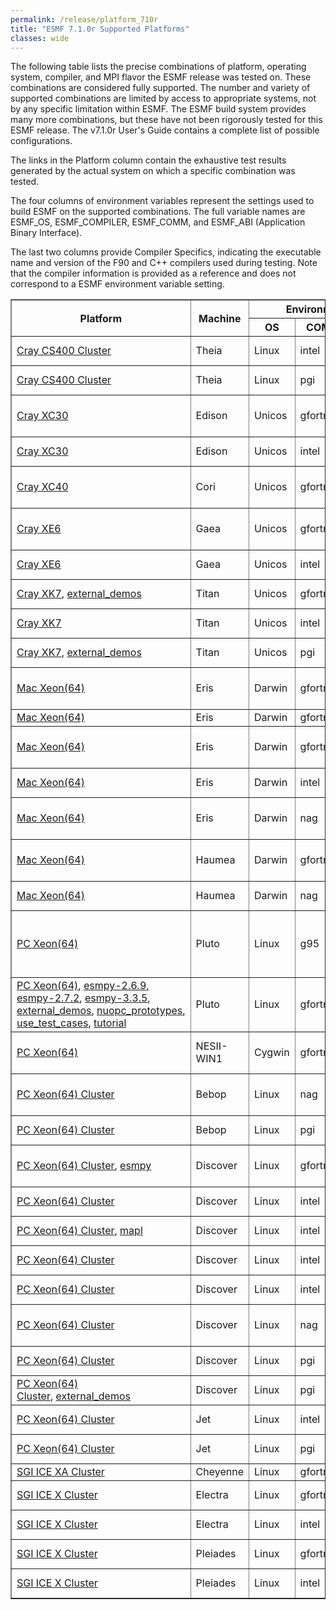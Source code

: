 ```yaml
---
permalink: /release/platform_710r
title: "ESMF 7.1.0r Supported Platforms"
classes: wide
---
```


The following table lists the precise combinations of platform,
operating system, compiler, and MPI flavor the ESMF release was tested
on. These combinations are considered fully supported. The number and
variety of supported combinations are limited by access to appropriate
systems, not by any specific limitation within ESMF. The ESMF build
system provides many more combinations, but these have not been
rigorously tested for this ESMF release. The v7.1.0r User's Guide
contains a complete list of possible configurations.

The links in the Platform column contain the exhaustive test results
generated by the actual system on which a specific combination was
tested.

The four columns of environment variables represent the settings used
to build ESMF on the supported combinations. The full variable names
are ESMF_OS, ESMF_COMPILER, ESMF_COMM, and ESMF_ABI (Application
Binary Interface).

The last two columns provide Compiler Specifics, indicating the
executable name and version of the F90 and C++ compilers used during
testing. Note that the compiler information is provided as a reference
and does not correspond to a ESMF environment variable setting.


   <table class="tighttable" border="1">
      <tbody>
        <tr colspan="3">
          <th rowspan="2">
            Platform
          </th>
          <th rowspan="2">
            Machine
          </th>
          <th colspan="4">
            Environment Variables (ESMF_*)
          </th>
          <th colspan="2">
            Compiler Specifics
          </th>
        </tr>
        <tr>
          <th>
            OS
          </th>
          <th>
            COMPILER
          </th>
          <th>
            COMM
          </th>
          <th>
            ABI
          </th>
          <th>
            F90 Compiler
          </th>
          <th>
            C++ Compiler
          </th>
        </tr>
        <tr>
          <td>
            <a href="http://data.earthsystemmodeling.org/test_reports/710r/710r_Theia_intel.html">Cray CS400 Cluster</a>
          </td>
          <td>
            Theia
          </td>
          <td>
            Linux
          </td>
          <td>
            intel
          </td>
          <td>
            intelmpi (5.1.2.150)
          </td>
          <td>
            64
          </td>
          <td>
            ifort (15.0.1.133)
          </td>
          <td>
            icpc (15.0.1.133)
          </td>
        </tr>
        <tr>
          <td>
            <a href="http://data.earthsystemmodeling.org/test_reports/710r/710r_Theia_PGI.html">Cray CS400 Cluster</a>
          </td>
          <td>
            Theia
          </td>
          <td>
            Linux
          </td>
          <td>
            pgi
          </td>
          <td>
            mvapich2 (2.1a)
          </td>
          <td>
            64
          </td>
          <td>
            pgf90 (16.5-0)
          </td>
          <td>
            pgc++&nbsp;(16.5-0)
          </td>
        </tr>
        <tr>
          <td>
            <a href="http://data.earthsystemmodeling.org/test_reports/710r/710r_Edison_XC30_gfortran.html">Cray XC30</a>
          </td>
          <td>
            Edison
          </td>
          <td>
            Unicos
          </td>
          <td>
            gfortran
          </td>
          <td>
            mpi (cray-mpich/7.6.2)
          </td>
          <td>
            64
          </td>
          <td>
            ftn/gfortran (7.1.0 20170502)
          </td>
          <td>
            CC/g++ (7.1.0 20170502)
          </td>
        </tr>
        <tr>
          <td>
            <a href="http://data.earthsystemmodeling.org/test_reports/710r/710r_Edison_XC30_intel.html">Cray XC30</a>
          </td>
          <td>
            Edison
          </td>
          <td>
            Unicos
          </td>
          <td>
            intel
          </td>
          <td>
            mpi (cray-mpich/7.6.2)
          </td>
          <td>
            64
          </td>
          <td>
            ftn/ifort (18.0.1.163)
          </td>
          <td>
            CC/icpc (18.0.1.163)
          </td>
        </tr>
        <tr>
          <td>
            <a href="http://data.earthsystemmodeling.org/test_reports/710r/710r_Cori_XC40_gfortan.html">Cray XC40</a>&nbsp; &nbsp;
          </td>
          <td>
            Cori
          </td>
          <td>
            Unicos
          </td>
          <td>
            gfortran
          </td>
          <td>
            mpi (cray-mpich/7.6.2)
          </td>
          <td>
            64
          </td>
          <td>
            ftn/gfortran (5.2.0 20150716)
          </td>
          <td>
            CC/g++&nbsp;(5.2.0 20150716)
          </td>
        </tr>
        <tr>
          <td>
            <a href="http://data.earthsystemmodeling.org/test_reports/710r/710r_Cray_Gaea_XE6_gfortran.html">Cray XE6</a>
          </td>
          <td>
            Gaea
          </td>
          <td>
            Unicos
          </td>
          <td>
            gfortran
          </td>
          <td>
            mpi (cray-mpich/7.4.0)
          </td>
          <td>
            64
          </td>
          <td>
            ftn/gfortran (5.3.0 20151204)
          </td>
          <td>
            CC/g++ (5.3.0 20151204)
          </td>
        </tr>
        <tr>
          <td>
            <a href="http://data.earthsystemmodeling.org/test_reports/710r/710r_Cray_Gaea_XE6_intel.html">Cray XE6</a>
          </td>
          <td>
            Gaea
          </td>
          <td>
            Unicos
          </td>
          <td>
            intel
          </td>
          <td>
            mpi (cray-mpich/7.4.0)
          </td>
          <td>
            64
          </td>
          <td>
            ftn/ifort (16.0.3.210)
          </td>
          <td>
            CC/icpc (16.0.3.210)
          </td>
        </tr>
        <tr>
          <td>
            <a href="http://data.earthsystemmodeling.org/test_reports/710r/710r_Titan_XK7_gfortran.html">Cray XK7</a>,&nbsp;<a href="http://data.earthsystemmodeling.org/test_reports/710r/710r_Ext_Demos_Titan_XK7_gfortran.html">external_demos</a>
          </td>
          <td>
            Titan
          </td>
          <td>
            Unicos
          </td>
          <td>
            gfortran
          </td>
          <td>
            mpi (cray-mpich/7.6.3)
          </td>
          <td>
            64
          </td>
          <td>
            ftn/gfortran(4.9.3 20150626)
          </td>
          <td>
            CC/g++(4.9.3 20150626)
          </td>
        </tr>
        <tr>
          <td>
            <a href="http://data.earthsystemmodeling.org/test_reports/710r/710r_Titan_XK7_intel.html">Cray XK7</a>
          </td>
          <td>
            Titan
          </td>
          <td>
            Unicos
          </td>
          <td>
            intel
          </td>
          <td>
            mpi (cray-mpich/7.6.3)
          </td>
          <td>
            64
          </td>
          <td>
            ftn/ifort (17.0.4.196)
          </td>
          <td>
            CC/icpc (17.0.4.196)
          </td>
        </tr>
        <tr>
          <td>
            <a href="http://data.earthsystemmodeling.org/test_reports/710r/710r_Titan_XK7_PGI.html">Cray XK7</a>,&nbsp;<a href="http://data.earthsystemmodeling.org/test_reports/710r/710r_Ext_Demos_Titan_XK7_PGI.html">external_demos</a>
          </td>
          <td>
            Titan
          </td>
          <td>
            Unicos
          </td>
          <td>
            pgi
          </td>
          <td>
            mpi (cray-mpich/7.5.2)
          </td>
          <td>
            64
          </td>
          <td>
            ftn/pgf90 (16.10-0)
          </td>
          <td>
            CC/pgc++ (16.10-0)
          </td>
        </tr>
        <tr>
          <td>
            <a href="http://data.earthsystemmodeling.org/test_reports/710r/710r_Eris_gfortran.html">Mac Xeon(64)</a>
          </td>
          <td>
            Eris
          </td>
          <td>
            Darwin
          </td>
          <td>
            gfortran
          </td>
          <td>
            mpiuni
          </td>
          <td>
            64
          </td>
          <td>
            gfortran (6.1.0)
          </td>
          <td>
            g++ (6.1.0 clang-602.0.49)
          </td>
        </tr>
        <tr>
          <td>
            <a href="http://data.earthsystemmodeling.org/test_reports/710r/710r_Eris_gfortran_openmpi.html">Mac Xeon(64)</a>
          </td>
          <td>
            Eris
          </td>
          <td>
            Darwin
          </td>
          <td>
            gfortran
          </td>
          <td>
            openmpi (1.8)
          </td>
          <td>
            64
          </td>
          <td>
            gfortran (4.9.2)
          </td>
          <td>
            g++ (4.9.2)
          </td>
        </tr>
        <tr>
          <td>
            <a href="http://data.earthsystemmodeling.org/test_reports/710r/710r_Eris_gfortranclang.html">Mac Xeon(64)</a>
          </td>
          <td>
            Eris
          </td>
          <td>
            Darwin
          </td>
          <td>
            gfortranclang
          </td>
          <td>
            mpiuni
          </td>
          <td>
            64
          </td>
          <td>
            gfortran (6.1.0)
          </td>
          <td>
            g++ (6.1.0 clang-602.0.49)
          </td>
        </tr>
        <tr>
          <td>
            <a href="http://data.earthsystemmodeling.org/test_reports/710r/710r_Eris_intel.html">Mac Xeon(64)</a>
          </td>
          <td>
            Eris
          </td>
          <td>
            Darwin
          </td>
          <td>
            intel
          </td>
          <td>
            mpiuni
          </td>
          <td>
            64
          </td>
          <td>
            ifort (15.0.5.222)
          </td>
          <td>
            icpc (15.0.3.187)
          </td>
        </tr>
        <tr>
          <td>
            <a href="http://data.earthsystemmodeling.org/test_reports/710r/710r_Eris_NAG.html">Mac Xeon(64)</a>
          </td>
          <td>
            Eris
          </td>
          <td>
            Darwin
          </td>
          <td>
            nag
          </td>
          <td>
            mpiuni
          </td>
          <td>
            64
          </td>
          <td>
            nagfor (6.1(Tozai) Build 6113)
          </td>
          <td>
            g++ (6.1.0 clang-602.0.49)
          </td>
        </tr>
        <tr>
          <td>
            <a href="http://data.earthsystemmodeling.org/test_reports/710r/710r_Haumea_gfrtran.html">Mac Xeon(64)</a>
          </td>
          <td>
            Haumea
          </td>
          <td>
            Darwin
          </td>
          <td>
            gfortran
          </td>
          <td>
            mpich2 (<span>1.2)</span>, mvapich2 (<span>1.4.0)</span>
          </td>
          <td>
            64
          </td>
          <td>
            gfortran (4.5.3)
          </td>
          <td>
            g++ (4.5.3)
          </td>
        </tr>
        <tr>
          <td>
            <a href="http://data.earthsystemmodeling.org/test_reports/710r/710r_Haumea_NAG.html">Mac Xeon(64)</a>
          </td>
          <td>
            Haumea
          </td>
          <td>
            Darwin
          </td>
          <td>
            nag
          </td>
          <td>
            mpiuni
          </td>
          <td>
            64
          </td>
          <td>
            nagfor (5.3(854))
          </td>
          <td>
            g++ (4.2.1)
          </td>
        </tr>
        <tr>
          <td>
            <a href="http://data.earthsystemmodeling.org/test_reports/710r/710r_Pluto_g95.html">PC Xeon(64)</a>
          </td>
          <td>
            Pluto
          </td>
          <td>
            Linux
          </td>
          <td>
            g95
          </td>
          <td>
            mpiuni, mpich2 (<span>1.5),</span>&nbsp;mvapich2 (<span>1.4)</span>,<br>
            openmpi (<span>1.4.3)</span>
          </td>
          <td>
            64
          </td>
          <td>
            g95 (0.92(4.0.3))
          </td>
          <td>
            g++ (4.4.0)
          </td>
        </tr>
        <tr>
          <td>
            <a href="http://data.earthsystemmodeling.org/test_reports/710r/710r_Pluto_gfortran.html">PC Xeon(64)</a>,&nbsp;<a href="http://data.earthsystemmodeling.org/test_reports/710r/710r_ESMPy2_Pluto_gfortran.html">esmpy-2.6.9</a><a href="http://data.earthsystemmodeling.org/test_reports/710r/710r_ESMPy2_Pluto_gfortran.html">,</a><br>
            <a href="http://data.earthsystemmodeling.org/test_reports/710r/710r_ESMPY_Pluto_gfortran.html">esmpy-2.7.2</a>,&nbsp;<a href="http://data.earthsystemmodeling.org/test_reports/710r/710r_ESMPy3_Pluto_gfortran.html">esmpy-3.3.5</a>,<br>
            <a href="http://data.earthsystemmodeling.org/test_reports/710r/710r_Ext_Demos_Pluto_gfortran">external_demos</a>,&nbsp;<a href="http://data.earthsystemmodeling.org/test_reports/710r/710r_NUOPC_Pluto_gfortran.html">nuopc_prototypes</a><a href="http://data.earthsystemmodeling.org/test_reports/710r/710r_NUOPC_Pluto_gfortran.html">,</a><br>
            <a href="http://data.earthsystemmodeling.org/test_reports/710r/710r_Use_Test_Cases_Pluto_gfortran.html">use_test_cases</a>,&nbsp;<a href="http://data.earthsystemmodeling.org/test_reports/710r/710r_Tutorial_Pluto_gfortran.html">tutorial</a>
          </td>
          <td>
            Pluto
          </td>
          <td>
            Linux
          </td>
          <td>
            gfortran
          </td>
          <td>
            mpich3 (3.1.4), mvapich2 (<span>2.1</span>),<br>
            openmpi (<span>1.10.2)</span>
          </td>
          <td>
            64
          </td>
          <td>
            gfortran (4.7.2)
          </td>
          <td>
            g++ (4.7.2)
          </td>
        </tr>
        <tr>
          <td>
            <a href="http://data.earthsystemmodeling.org/test_reports/710r/710r_NESII-WIN1_Cygwin64_gfortran.html">PC Xeon(64)</a>
          </td>
          <td>
            NESII-WIN1
          </td>
          <td>
            Cygwin
          </td>
          <td>
            gfortran
          </td>
          <td>
            mpiuni, openmpi (1.10.7-1)
          </td>
          <td>
            64
          </td>
          <td>
            gfortran (6.4.0)
          </td>
          <td>
            g++ (6.4.0)
          </td>
        </tr>
        <tr>
          <td>
            <a href="http://data.earthsystemmodeling.org/test_reports/710r/710r_Bebop_NAG.html">PC Xeon(64) Cluster</a>
          </td>
          <td>
            Bebop
          </td>
          <td>
            Linux
          </td>
          <td>
            nag
          </td>
          <td>
            mpiuni
          </td>
          <td>
            64
          </td>
          <td>
            nagfor (6.1(Tozai) Build 6113)
          </td>
          <td>
            g++ (4.8.5)
          </td>
        </tr>
        <tr>
          <td>
            <a href="http://data.earthsystemmodeling.org/test_reports/710r/710r_Bebop_PGI.html">PC Xeon(64) Cluster</a>
          </td>
          <td>
            Bebop
          </td>
          <td>
            Linux
          </td>
          <td>
            pgi
          </td>
          <td>
            mpiuni
          </td>
          <td>
            64
          </td>
          <td>
            pgf90 (17.4-0)
          </td>
          <td>
            pgc++ (17.4-0)
          </td>
        </tr>
        <tr>
          <td>
            <a href="http://data.earthsystemmodeling.org/test_reports/710r/710r_Discover_gfortran.html">PC Xeon(64) Cluster</a>,&nbsp;<a href="http://data.earthsystemmodeling.org/test_reports/710r/710r_ESMPy_Discover_gfortran.html">esmpy</a>
          </td>
          <td>
            Discover
          </td>
          <td>
            Linux
          </td>
          <td>
            gfortran
          </td>
          <td>
            mvapich2 (<span>1.9</span>), openmpi (1.7.2)
          </td>
          <td>
            64
          </td>
          <td>
            gfortran (4.8.1)
          </td>
          <td>
            g++ (4.8.1)
          </td>
        </tr>
        <tr>
          <td>
            <a href="http://data.earthsystemmodeling.org/test_reports/710r/710r_Discover_intel_mpiuni.html">PC Xeon(64) Cluster</a>
          </td>
          <td>
            Discover
          </td>
          <td>
            Linux
          </td>
          <td>
            intel
          </td>
          <td>
            mpiuni
          </td>
          <td>
            64
          </td>
          <td>
            ifort (12.1.0.233)
          </td>
          <td>
            icpc (12.1.0.233)
          </td>
        </tr>
        <tr>
          <td>
            <a href="http://data.earthsystemmodeling.org/test_reports/710r/710r_Discover_intel_intelmpi.html">PC Xeon(64) Cluster</a>,&nbsp;<a href="http://data.earthsystemmodeling.org/test_reports/710r/710r_MAPL_Discover_intel.html">mapl</a>
          </td>
          <td>
            Discover
          </td>
          <td>
            Linux
          </td>
          <td>
            intel
          </td>
          <td>
            intelmpi (5.1.3)
          </td>
          <td>
            64
          </td>
          <td>
            ifort (17.0.2.174)
          </td>
          <td>
            icpc (17.0.2.174)
          </td>
        </tr>
        <tr>
          <td>
            <a href="http://data.earthsystemmodeling.org/test_reports/710r/710r_Discover_intel_mvapich2.html">PC Xeon(64) Cluster</a>
          </td>
          <td>
            Discover
          </td>
          <td>
            Linux
          </td>
          <td>
            intel
          </td>
          <td>
            mvapich2 (<span>2.3b)</span>
          </td>
          <td>
            64
          </td>
          <td>
            ifort (17.0.4.196)
          </td>
          <td>
            icpc (17.0.4.196)
          </td>
        </tr>
        <tr>
          <td>
            <a href="http://data.earthsystemmodeling.org/test_reports/710r/710r_Discover_intel_openmpi.html">PC Xeon(64) Cluster</a>
          </td>
          <td>
            Discover
          </td>
          <td>
            Linux
          </td>
          <td>
            intel
          </td>
          <td>
            openmpi (1.7.2)
          </td>
          <td>
            64
          </td>
          <td>
            ifort (13.1.3.192)
          </td>
          <td>
            icpc (13.1.3.192)
          </td>
        </tr>
        <tr>
          <td>
            <a href="http://data.earthsystemmodeling.org/test_reports/710r/710r_Discover_NAG.html">PC Xeon(64) Cluster</a>
          </td>
          <td>
            Discover
          </td>
          <td>
            Linux
          </td>
          <td>
            nag
          </td>
          <td>
            mpiuni
          </td>
          <td>
            64
          </td>
          <td>
            nagfor (6.2(Chiyoda) Build 6204)
          </td>
          <td>
            g++ (4.3.4)
          </td>
        </tr>
        <tr>
          <td>
            <a href="http://data.earthsystemmodeling.org/test_reports/710r/710r_Discover_PGI_openmpi.html">PC Xeon(64) Cluster</a>
          </td>
          <td>
            Discover
          </td>
          <td>
            Linux
          </td>
          <td>
            pgi
          </td>
          <td>
            openmpi (<span>1.7.3)</span>
          </td>
          <td>
            64
          </td>
          <td>
            pgf90 (14.1-0)
          </td>
          <td>
            pgc++ (14.1-0)
          </td>
        </tr>
        <tr>
          <td>
            <a href="http://data.earthsystemmodeling.org/test_reports/710r/710r_Discover_PGI_mvapich2.html">PC Xeon(64) Cluster</a>,&nbsp;<a href="http://data.earthsystemmodeling.org/test_reports/710r/710r_Ext_Demos_Discover_PGI.html">external_demos</a>
          </td>
          <td>
            Discover
          </td>
          <td>
            Linux
          </td>
          <td>
            pgi
          </td>
          <td>
            mvapich2 (2.0b)
          </td>
          <td>
            64
          </td>
          <td>
            pgf90 (14.1-0)
          </td>
          <td>
            pgc++ (14.1-0)
          </td>
        </tr>
        <tr>
          <td>
            <a href="http://data.earthsystemmodeling.org/test_reports/710r/710r_Jet_intel.html">PC Xeon(64) Cluster</a>
          </td>
          <td>
            Jet
          </td>
          <td>
            Linux
          </td>
          <td>
            intel
          </td>
          <td>
            mpiuni
          </td>
          <td>
            64
          </td>
          <td>
            ifort (12.1.4.319)
          </td>
          <td>
            icpc (12.1.4.319)
          </td>
        </tr>
        <tr>
          <td>
            <a href="http://data.earthsystemmodeling.org/test_reports/710r/710r_Jet_PGI.html">PC Xeon(64) Cluster</a>
          </td>
          <td>
            Jet
          </td>
          <td>
            Linux
          </td>
          <td>
            pgi
          </td>
          <td>
            mpiuni
          </td>
          <td>
            64
          </td>
          <td>
            pgf90 (15.3-0)
          </td>
          <td>
            pgc++ (15.3-0)
          </td>
        </tr>
        <tr>
          <td>
            <a href="http://data.earthsystemmodeling.org/test_reports/710r/710r_Cheyenne_gfortran.html">SGI ICE XA Cluster</a>
          </td>
          <td>
            Cheyenne
          </td>
          <td>
            Linux
          </td>
          <td>
            gfortran
          </td>
          <td>
            mpich3 (3.2)
          </td>
          <td>
            64
          </td>
          <td>
            gfortran (6.3.0)
          </td>
          <td>
            g++ (6.3.0)
          </td>
        </tr>
        <tr>
          <td>
            <a href="http://data.earthsystemmodeling.org/test_reports/710r/710r_Electra_gfortran.html">SGI ICE X Cluster</a>
          </td>
          <td>
            Electra
          </td>
          <td>
            Linux
          </td>
          <td>
            gfortran
          </td>
          <td>
            mpiuni, mpi (mpt/2.14r19)
          </td>
          <td>
            64
          </td>
          <td>
            gfortran (6.2.0)
          </td>
          <td>
            g++ (6.2.0)
          </td>
        </tr>
        <tr>
          <td>
            <a href="http://data.earthsystemmodeling.org/test_reports/710r/710r_Electra_intel.html">SGI ICE X Cluster</a>
          </td>
          <td>
            Electra
          </td>
          <td>
            Linux
          </td>
          <td>
            intel
          </td>
          <td>
            mpiuni, mpi (mpt/2.12r26)
          </td>
          <td>
            64
          </td>
          <td>
            ifort (15.0.3.187)
          </td>
          <td>
            icpc (15.0.3.187)
          </td>
        </tr>
        <tr>
          <td>
            <a href="http://data.earthsystemmodeling.org/test_reports/710r/710r_Pleiades_gfortran.html">SGI ICE X Cluster</a>
          </td>
          <td>
            Pleiades
          </td>
          <td>
            Linux
          </td>
          <td>
            gfortran
          </td>
          <td>
            mpiuni, mpi (mpt/2.14r19)
          </td>
          <td>
            64
          </td>
          <td>
            gfortran (6.2.0)
          </td>
          <td>
            g++ (6.2.0)
          </td>
        </tr>
        <tr>
          <td>
            <a href="http://data.earthsystemmodeling.org/test_reports/710r/710r_Pleiades_intel.html">SGI ICE X Cluster</a>
          </td>
          <td>
            Pleiades
          </td>
          <td>
            Linux
          </td>
          <td>
            intel
          </td>
          <td>
            mpiuni, mpi (mpt/2.12r26)
          </td>
          <td>
            64
          </td>
          <td>
            ifort (15.0.3.187)
          </td>
          <td>
            icpc (15.0.3.187)
          </td>
        </tr>
      </tbody>
    </table>
